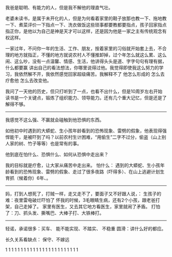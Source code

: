 我爸是聪明、有能力的人，但是我不解他的理直气壮。

老婆未读书，是属于未开化的人，但是为何看着家里的鞋子放那也教一下、拖地教一下、煮菜评价一下指点一下、洗衣做饭这些琐事都要教都要指点，孩子回家指点指正你，是他以为自己是神是天才可以这样，还是因为他是一家之主有传统观念有权这样。

一家过年，不问你一年的生活、工作、朋友，按着家里的习俗就开始套上去，不合理的地方就指正，不懂的地方就说农村人不懂推卸掉，过个年怎么就这么累、这么闹、这么吵，没有一点温馨、情感、生活，他讲得头头是道、字字句句有理有据，什么都要赢 讲出自己的看法想法，你哪里说得过他。我觉得即使我这么努力的学习，我依然解不开，我依然感觉回家超级痛苦。我解释不了 他怎么形成的 怎么去疗愈他 怎么去改变他。

我问了一天他的历史，但只打听到了一点，也看不出什么，但是10周岁左右开始读书是一个关键点，锻炼了组织能力、领导能力。还有几个重大记忆，但是还是了解得不够。

---
我感觉不这么强、不赢就会碰触到他恐惧的东西。

如他初中时遇到的大蟒蛇、生小孩年龄看到的恐怖现象、雷劈的假象，他表现得强悍能干，是被吓到了吗？以前农村生计困难，“用偷生”二字不过分，偷盗（山上别人家的树、竹子等等）也是常有的事。

他到底在怕什么、恐惧什么、如何从恐惧中走出来？

我的目标就是疗愈，让大家从痛苦中走出来。
怕什么：
遇到的大蟒蛇、生小孩年龄看到的恐怖现象、雷劈的假象、走过了很多夜路（吓得多）、在山上逃避计划生育抓（候着你）6年、。

---
妈，打到人想死了，打贼一样，走又走不了，要面子又不好跟人说，：
生孩子的难：夜里雷电破烂吓怕了
怀我的时候，3毛眼睛生病，还有2个小孩，跟老爸打架，自己走掉了。
家里有医生，又去其它地方看医生，家里就闹了矛盾。
打怕了：刀、抓头发、撕嘴巴、大棒子打、大铁棒打。

----
轻诺，承诺很多：买车、
能不能实现、不踏实、
不稳重
圆滑：讲什么好的都应。

长久关系看缺点：
保守、不嫁远

















1
1
1
1
1
1
1
1
1
1
1
1
1
1
1
1
1
1
1
1
1
1
1
1

